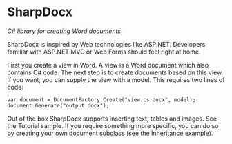 # SharpDocx
*C# library for creating Word documents*

SharpDocx is inspired by Web technologies like ASP.NET. Developers familiar with ASP.NET MVC or Web Forms should feel right at home.

First you create a view in Word. A view is a Word document which also contains C# code. The next step is to create documents based on this view. If you want, you can supply the view with a model. This requires two lines of code:
```
var document = DocumentFactory.Create("view.cs.docx", model);
document.Generate("output.docx");
```

Out of the box SharpDocx supports inserting text, tables and images. See the Tutorial sample. If you require something more specific, you can do so by creating your own document subclass (see the Inheritance example).

